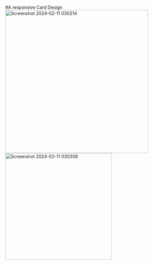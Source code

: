 #A responsive Card Design
<img width="452" alt="Screenshot 2024-02-11 030214" src="https://github.com/anjalisingh23/ProfileCard/assets/89786958/b8863587-00ba-48b8-b9fa-45426b8b6d68">
<img width="337" alt="Screenshot 2024-02-11 030308" src="https://github.com/anjalisingh23/ProfileCard/assets/89786958/82516065-ca82-4f43-b922-ebf4a9ed5cc1">

